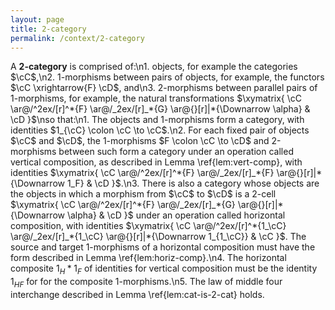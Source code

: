 ```yaml
---
layout: page
title: 2-category
permalink: /context/2-category
---
```

A **2-category** is comprised of:\n1. objects, for example the categories $\cC$,\n2. 1-morphisms between pairs of objects, for example, the functors $\cC \xrightarrow{F} \cD$, and\n3. 2-morphisms between parallel pairs of 1-morphisms, for example, the natural transformations $\xymatrix{ \cC \ar@/^2ex/[r]^*{F} \ar@/_2ex/[r]_*{G} \ar@{}[r]|*{\Downarrow \alpha} & \cD }$\nso that:\n1. The objects and 1-morphisms form a category, with identities $1_{\cC} \colon \cC \to \cC$.\n2. For each fixed pair of objects $\cC$ and $\cD$, the 1-morphisms $F \colon \cC \to \cD$ and 2-morphisms between such form a category under an operation called vertical composition, as described in Lemma \ref{lem:vert-comp}, with identities $\xymatrix{ \cC \ar@/^2ex/[r]^*{F} \ar@/_2ex/[r]_*{F} \ar@{}[r]|*{\Downarrow 1_F} & \cD }$.\n3. There is also a  category whose objects are the objects in which a morphism from $\cC$ to $\cD$ is a 2-cell $\xymatrix{ \cC \ar@/^2ex/[r]^*{F} \ar@/_2ex/[r]_*{G} \ar@{}[r]|*{\Downarrow \alpha} & \cD }$ under an operation called horizontal composition, with identities $\xymatrix{ \cC \ar@/^2ex/[r]^*{1_\cC} \ar@/_2ex/[r]_*{1_\cC} \ar@{}[r]|*{\Downarrow 1_{1_\cC}} & \cC }$. The source and target 1-morphisms of a horizontal composition must have the form described in Lemma \ref{lem:horiz-comp}.\n4. The horizontal composite $1_H \ast 1_F$ of identities for vertical composition must be the identity $1_{HF}$ for for the composite 1-morphisms.\n5. The law of middle four interchange described in Lemma \ref{lem:cat-is-2-cat} holds.
